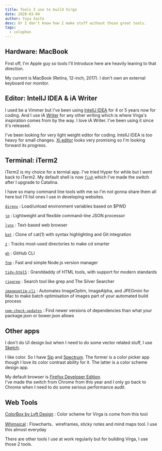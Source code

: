 ```yaml
---
title: Tools I use to build Virga
date: 2020-03-04
author: Yuya Saito
desc: Or I don't know how I make stuff without those great tools.
tags:
  - colophon
---
```


## Hardware: MacBook

First off, I'm Apple guy so tools I'll Introduce here are heavily leaning to that direction.

My current is MacBook (Retina, 12-inch, 2017).
I don't own an external keyboard nor monitor.

## Editor: IntellJ IDEA & iA Writer

I used be a Vimmer but I've been using [IntellJ IDEA](https://www.jetbrains.com/idea/) for 4 or 5 years now for coding.
And I use iA [Writer](https://ia.net/writer) for any other writing which is where Virga's inspiration comes from by the way.
I love iA Writer. I've been using it since it's released.

I've been looking for very light weight editor for coding. IntellJ IDEA is too heavy for small changes.
[Xi editor](https://xi-editor.io/) looks very promising so I'm looking forward its progress.

## Terminal: iTerm2

iTerm2 is my choice for a termial app. I've tried Hyper for while but I went back to iTerm2.
My default shell is now [`fish`](https://fishshell.com/) which I've made the switch after I upgrade to Catalina.

I have so many command line tools with me so I'm not gonna share them all here but I'll list ones I use in developing websites.

[`direnv`](https://direnv.net/)
: Load/unload environment variables based on \$PWD

[`jq`](https://stedolan.github.io/jq/)
: Lightweight and flexible command-line JSON processor

[`lynx`](https://lynx.browser.org/)
: Text-based web browser

[`bat`](https://github.com/sharkdp/bat)
: Clone of cat(1) with syntax highlighting and Git integration

[`z`](https://github.com/rupa/z)
: Tracks most-used directories to make cd smarter

[`gh`](https://cli.github.com/)
: GitHub CLI

[`fnm`](https://github.com/Schniz/fnm)
: Fast and simple Node.js version manager

[`tidy-html5`](https://github.com/htacg/tidy-html5)
: Granddaddy of HTML tools, with support for modern standards

[`ripgrep`](https://github.com/BurntSushi/ripgrep)
: Search tool like grep and The Silver Searcher

[`imageoptim-cli`](https://github.com/JamieMason/ImageOptim-CLI)
: Automates ImageOptim, ImageAlpha, and JPEGmini for Mac to make
batch optimisation of images part of your automated build process

[`npm-check-updates`](https://github.com/tjunnone/npm-check-updates)
: Find newer versions of dependencies than what your package.json or bower.json allows

## Other apps

I don't do UI design but when I need to do some vector related stuff, I use [Sketch](https://www.sketch.com/).

I like color. So I have [Sip](https://sipapp.io/) and [Spectrum](http://www.eigenlogik.com/spectrum/mac). The former is a color picker app though I love its color contrast ability for it. The latter is a color scheme design app.

My default browser is [Firefox Developer Edition](https://www.mozilla.org/en-US/firefox/developer/).  
I've made the switch from Chrome from this year and I only go back to Chrome when I need to do some serious performance audit.

## Web Tools

[ColorBox by Lyft Design](https://www.colorbox.io/)
: Color scheme for Virga is come from this tool

[Whimsical](https://whimsical.com)
: Flowcharts、wireframes, sticky notes and mind maps tool. I use this almost everyday

There are other tools I use at work regularly but for building Virga, I use those 2 tools.
